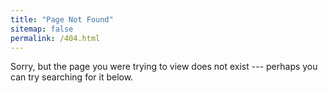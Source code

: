 ```yaml
---
title: "Page Not Found"
sitemap: false
permalink: /404.html
---
```

Sorry, but the page you were trying to view does not exist --- perhaps you can try searching for it below.